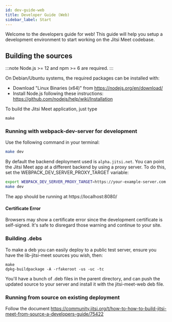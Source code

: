 ```yaml
---
id: dev-guide-web
title: Developer Guide (Web)
sidebar_label: Start
---
```


Welcome to the developers guide for web! This guide will help you setup a development
environment to start working on the Jitsi Meet codebase.

## Building the sources

:::note
Node.js >= 12 and npm >= 6 are required.
:::

On Debian/Ubuntu systems, the required packages can be installed with:
- Download "Linux Binaries (x64)" from https://nodejs.org/en/download/
- Install Node.js following these instructions: https://github.com/nodejs/help/wiki/Installation

To build the Jitsi Meet application, just type
```
make
```

### Running with webpack-dev-server for development

Use the following command in your terminal:

```bash
make dev
```

By default the backend deployment used is `alpha.jitsi.net`. You can point the Jitsi Meet app at a different backend by using a proxy server. To do this, set the WEBPACK_DEV_SERVER_PROXY_TARGET variable:

```bash
export WEBPACK_DEV_SERVER_PROXY_TARGET=https://your-example-server.com
make dev
```

The app should be running at https://localhost:8080/

#### Certificate Error

Browsers may show a certificate error since the development certificate is self-signed. It's safe to disregard those
warning and continue to your site.

### Building .debs

To make a deb you can easily deploy to a public test server, ensure you have the lib-jitsi-meet sources you wish, then:
```
make
dpkg-buildpackage -A -rfakeroot -us -uc -tc
```

You'll have a bunch of .deb files in the parent directory, and can push the updated source to your server and install it with the jitsi-meet-web deb file.

### Running from source on existing deployment

Follow the document https://community.jitsi.org/t/how-to-how-to-build-jitsi-meet-from-source-a-developers-guide/75422
